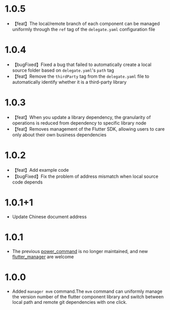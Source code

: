 # 1.0.5

* 【feat】The local/remote branch of each component can be managed uniformly through the `ref` tag of the `delegate.yaml` configuration file

# 1.0.4

* 【bugFixed】Fixed a bug that failed to automatically create a local source folder based on `delegate.yaml`'s `path` tag
* 【feat】Remove the `thirdParty` tag from the `delegate.yaml` file to automatically identify whether it is a third-party library

# 1.0.3

* 【feat】When you update a library dependency, the granularity of operations is reduced from dependency to specific library node
* 【feat】Removes management of the Flutter SDK, allowing users to care only about their own business dependencies

# 1.0.2

* 【feat】Add example code
* 【bugFixed】Fix the problem of address mismatch when local source code depends

# 1.0.1+1

* Update Chinese document address

# 1.0.1

* The previous [power_command](https://pub.dev/packages/power_command) is no longer maintained, and new [flutter_manager](https://pub.dev/packages/flutter_manager) are welcome

# 1.0.0

* Added `manager mvm` command.The `mvm` command can uniformly manage the version number of the flutter component library and switch between local path and remote git dependencies with one click.